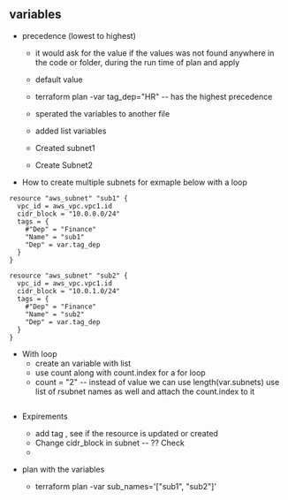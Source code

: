 ## variables 

* precedence (lowest to highest)
  * it would ask for the value if the values was not found anywhere in the code or folder, during the run time of plan and apply
  * default value 

  * terraform plan  -var tag_dep="HR" -- has the highest precedence
  
  * sperated the variables to another file 
  * added list variables 
  * Created subnet1
  * Create Subnet2

* How to create multiple subnets for exmaple below with a loop 
```
resource "aws_subnet" "sub1" {
  vpc_id = aws_vpc.vpc1.id
  cidr_block = "10.0.0.0/24"
  tags = {
    #"Dep" = "Finance"
    "Name" = "sub1"
    "Dep" = var.tag_dep
  }
}

resource "aws_subnet" "sub2" {
  vpc_id = aws_vpc.vpc1.id
  cidr_block = "10.0.1.0/24"
  tags = {
    #"Dep" = "Finance"
    "Name" = "sub2"
    "Dep" = var.tag_dep
  }
}
```

* With loop 
  * create an variable with list 
  * use count along with count.index for a for loop
  * count = "2" -- instead of value we can use length(var.subnets)
  use list of rsubnet names as well and attach the count.index to it 
```

```

* Expirements 
  * add tag , see if the resource is updated or created
  * Change cidr_block in subnet -- ?? Check 
  * 

* plan with the variables
  * terraform plan -var sub_names='["sub1", "sub2"]'
